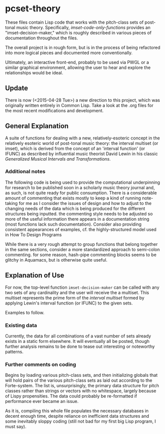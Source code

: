 pcset-theory
============

These files contain Lisp code that works with the pitch-class sets of
post-tonal music theory. Specifically, *imset-code-only-functions*
provides an "imset-decision-maker," which is roughly described in
various pieces of documentation throughout the files.

The overall project is in rough form, but is in the process of being
refactored into more logical pieces and documented more
conventionally.

Ultimately, an interactive front-end, probably to be used via PWGL or
a similar graphical environment, allowing the user to hear and explore
the relationships would be ideal.

## Update
There is now (<2015-04-28 Tue>) a new direction to this project, which
was originally written entirely in Common Lisp. Take a look at the
.org files for the most recent modifications and development.


## General Explanation
A suite of functions for dealing with a new, relatively-esoteric
concept in the relatively esoteric world of post-tonal music
theory: the interval multiset (or imset), which is derived from
the concept of an 'interval function' (or IFUNC) as described by
influential music theorist David Lewin in his classic *Generalized
Musical Intervals and Transformations*.

### Additional notes
The following code is being used to provide the computational
underpinning for research to be published soon in a scholarly
music theory journal and, as such, is not quite ready for public
consumption. There is a considerable amount of commenting that
exists mostly to keep a kind of running note-taking for me as I
consider the issues of design and how to adjust to the changing
needs of the data which is being produced for the different
structures being inputted. the commenting style needs to be
adjusted so more of the useful information there appears in a
documentation string (most functions lack such documentation).
Consider also providing consistent appearances of examples, cf.
the highly-structured model used in How To Design Programs

While there is a very rough attempt to group functions that
belong together in the same sections, consider a more
standardized approach to semi-colon commenting. for some reason,
hash-pipe commenting blocks seems to be glitchy in Aquamacs, but is
otherwise quite useful.

## Explanation of Use

For now, the top-level function ```imset-decision-maker``` can be
called with any two sets of any cardinality and the user will receive
the a multiset. This multiset represents the prime form of the
_interval multiset_ formed by applying Lewin's interval function (or
IFUNC) to the given sets.

Examples to follow.

### Existing data

Currently, the data for all combinations of a vast number of sets
already exists in a static form elsewhere. It will eventually all be
posted, though further analysis remains to be done to tease out
interesting or noteworthy patterns.

### Further comments on coding

Begins by loading various pitch-class sets, and then initializing
globals that will hold pairs of the various pitch-class sets as laid
out according to the Forte-system. The list is, unsurprisingly, the
primary data structure for pitch classes rather than strings or
vectors with no whitespace, largely because of Lispy propensities. The
data could probably be re-formatted if performance ever became an
issue.

As it is, compiling this whole file populates the necessary
databases in decent enough time, despite reliance on inefficient data
structures and some inevitably sloppy coding (still not bad for my
first big Lisp program, I must say).

